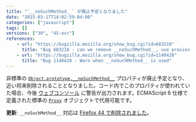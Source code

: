 ```yaml
---
title: "`__noSuchMethod__` が廃止予定となりました"
date: "2015-03-17T14:02:59-04:00"
categories: ["javascript"]
tags: []
versions: ["39", "45-esr"]
references:
    - url: "https://bugzilla.mozilla.org/show_bug.cgi?id=683218"
      title: "Bug 683218 - can we remove __noSuchMethod__, use proxies instead?"
    - url: "https://bugzilla.mozilla.org/show_bug.cgi?id=1140428"
      title: "Bug 1140428 - Warn when __noSuchMethod__ is used"
---
```

非標準の [`Object.prototype.__noSuchMethod__`](https://developer.mozilla.org/docs/Web/JavaScript/Reference/Global_Objects/Object/noSuchMethod) プロパティが廃止予定となり、近い将来削除されることとなりました。コード内でこのプロパティが使われていた場合、今後 [ウェブコンソール](https://developer.mozilla.org/docs/Tools/Web_Console) に警告が出力されます。ECMAScript 6 仕様で定義された標準の [`Proxy`](https://developer.mozilla.org/docs/Web/JavaScript/Reference/Global_Objects/Proxy) オブジェクトで代用可能です。

**更新**: `__noSuchMethod__` 対応は [Firefox 44 で削除されました](https://www.fxsitecompat.dev/ja/docs/2015/nosuchmethod-is-no-longer-supported/)。
